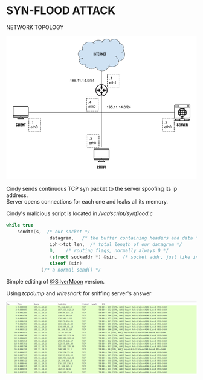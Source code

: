 # SYN-FLOOD ATTACK

NETWORK TOPOLOGY

<div align="center">
  <img src="https://github.com/mariocuomo/kathara-testing/blob/main/labs/syn_flood/schema.png" width="800">
</div>


Cindy sends continuous TCP syn packet to the server spoofing its ip address.<br>
Server opens connections for each one and leaks all its memory.

Cindy's malicious script is located in _/var/script/synflood.c_

```C
while true
	sendto(s,  /* our socket */
	            datagram,   /* the buffer containing headers and data */
	            iph->tot_len,  /* total length of our datagram */
	            0,    /* routing flags, normally always 0 */
	            (struct sockaddr *) &sin,  /* socket addr, just like in */
	            sizeof (sin)
	         )/* a normal send() */
```


Simple editing of [@SilverMoon](https://www.binarytides.com/syn-flood-dos-attack/) version.


Using _tcpdump_ and _wireshark_ for sniffing server's answer
<div align="center">
  <img src="https://github.com/mariocuomo/kathara-testing/blob/main/labs/syn_flood/sniffing.png">
</div>



